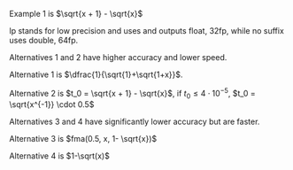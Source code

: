 Example 1 is $\sqrt{x + 1} - \sqrt{x}$

lp stands for low precision and uses and outputs float, 32fp, while no suffix uses double, 64fp.

Alternatives 1 and 2 have higher accuracy and lower speed.

Alternative 1 is $\dfrac{1}{\sqrt{1}+\sqrt{1+x}}$.

Alternative 2 is $t_0 = \sqrt{x + 1} - \sqrt{x}$, if $t_0 \leq 4 \cdot 10^{-5}$, $t_0 = \sqrt{x^{-1}} \cdot 0.5$

Alternatives 3 and 4 have significantly lower accuracy but are faster.

Alternative 3 is $fma(0.5, x, 1- \sqrt{x})$

Alternative 4 is $1-\sqrt(x)$